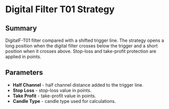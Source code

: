 # Digital Filter T01 Strategy

## Summary
DigitalF-T01 filter compared with a shifted trigger line. The strategy opens a long position when the digital filter crosses below the trigger and a short position when it crosses above. Stop-loss and take-profit protection are applied in points.

## Parameters
- **Half Channel** - half channel distance added to the trigger line.
- **Stop Loss** - stop-loss value in points.
- **Take Profit** - take-profit value in points.
- **Candle Type** - candle type used for calculations.
